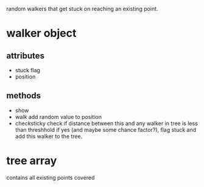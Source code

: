 random walkers that get stuck on reaching an existing point.
# walker object
## attributes
* stuck flag
* position
## methods
* show
* walk
	add random value to position
* checksticky
	check if distance between this and any walker in tree is less than threshhold
	if yes (and maybe some chance factor?), flag stuck
	and add this walker to the tree.
# tree array
contains all existing points covered